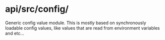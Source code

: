 # api/src/config/
Generic config value module. This is mostly based on synchronously loadable config values, like values that are read from environment variables and etc...